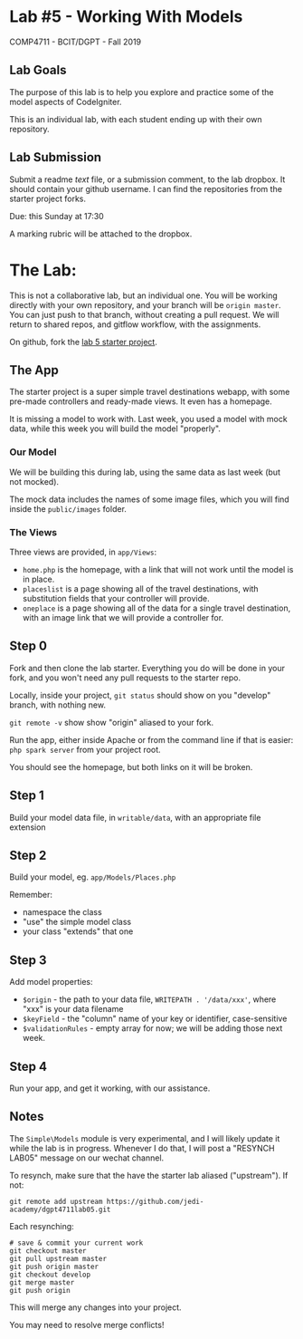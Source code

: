 # Lab #5 - Working With Models
COMP4711 - BCIT/DGPT - Fall 2019

## Lab Goals

The purpose of this lab is to help you explore and practice some of the 
model aspects of CodeIgniter. 

This is an individual lab, with each student ending up with their own repository.


## Lab Submission

Submit a readme *text* file, or a submission comment, to the lab dropbox. 
It should contain your github username. I can find the repositories from
the starter project forks.

Due: this Sunday at 17:30

A marking rubric will be attached to the dropbox.

# The Lab:

This is not a collaborative lab, but an individual one.
You will be working directly with your own repository,
and your branch will be `origin master`. You can just push to that
branch, without creating a pull request.
We will return to shared repos, and gitflow workflow, with the assignments. 

On github, fork the [lab 5 starter project](https://github.com/jedi-academy/dgpt4711lab05).


## The App

The starter project is a super simple travel destinations webapp,
with some pre-made controllers and ready-made views. It even has a homepage.

It is missing a model to work with. Last week, you used a model with mock data,
while this week you will build the model "properly".

### Our Model

We will be building this during lab, using the same data as last week (but not mocked).

The mock data includes the names of some image files, which you 
will find inside the `public/images` folder.

### The Views

Three views are provided, in `app/Views`:

- `home.php` is the homepage, with a link that will not
    work until the model is in place.
- `placeslist` is a page showing all of the travel
    destinations, with substitution fields that your
    controller will provide.
- `oneplace` is a page showing all of the data for a single
    travel destination, with an image link that we will provide
    a controller for.

## Step 0

Fork and then clone the lab starter. Everything you do will be done in your fork,
and you won't need any pull requests to the starter repo.

Locally, inside your project, `git status` should show  on you "develop"
branch, with nothing new.

`git remote -v` show show "origin" aliased to your fork.

Run the app, either inside Apache or from the command line if that is
easier: `php spark server` from your project root.

You should see the homepage, but both links on it will be broken.

## Step 1

Build your model data file, in `writable/data`, with an appropriate file extension

## Step 2

Build your model, eg. `app/Models/Places.php`

Remember:

- namespace the class
- "use" the simple model class
- your class "extends" that one

## Step 3

Add  model properties:

- `$origin` - the path to your data file, `WRITEPATH . '/data/xxx'`, where "xxx"
    is your data filename
- `$keyField` - the "column" name of your key or identifier, case-sensitive
- `$validationRules` - empty array for now; we will be adding those next week.

## Step 4

Run your app, and get it working, with our assistance.

## Notes

The `Simple\Models` module is very experimental, and I will likely update it
while the lab is in progress.
Whenever I do that, I will post a "RESYNCH LAB05" message on our wechat channel.

To resynch, make sure that the have the starter lab aliased ("upstream").
If not:

    git remote add upstream https://github.com/jedi-academy/dgpt4711lab05.git

Each resynching:

    # save & commit your current work
    git checkout master
    git pull upstream master
    git push origin master
    git checkout develop
    git merge master
    git push origin

This will merge any changes into your project.

You may need to resolve merge conflicts!
